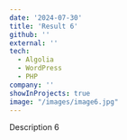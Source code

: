 ```yaml
---
date: '2024-07-30'
title: 'Result 6'
github: ''
external: ''
tech:
  - Algolia
  - WordPress
  - PHP
company: ''
showInProjects: true
image: "/images/image6.jpg"
---
```


Description 6
